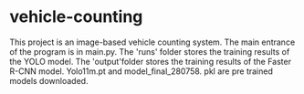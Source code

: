 # vehicle-counting
This project is an image-based vehicle counting system.
 The main entrance of the program is in main.py.
 The 'runs' folder stores the training results of the YOLO model.
 The 'output'folder stores the training results of the Faster R-CNN model.
 Yolo11m.pt and model_final_280758. pkl are pre trained models downloaded.
